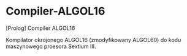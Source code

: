 # Compiler-ALGOL16
[Prolog] Compiler ALGOL16

Kompilator okrojonego ALGOL16 (zmodyfikowany ALGOL60) do kodu maszynowego proesora Sextium III.
